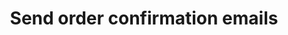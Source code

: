 ---
title: "Send order confirmation emails"
name: "channelmeta_trade"
key: "param_email_cc"
description: "Semi colon list of email addresses. Sends a copy of the order confirmation email to this list."
user_friendly_description: "You may want to copy in someone or a number of people when sending order confirmation emails. "
default: ""
values: []
tags: [channelmeta,trade]
type: "meta"
process: "orders"
headless: true
---
